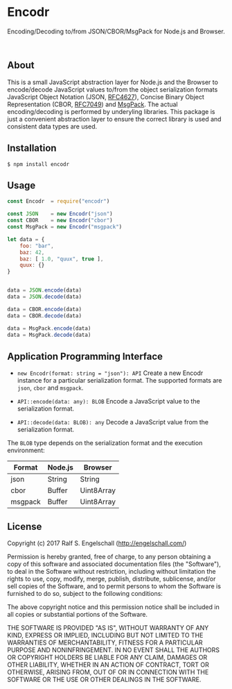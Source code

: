 
Encodr
======

Encoding/Decoding to/from JSON/CBOR/MsgPack for Node.js and Browser.

<p/>
<img src="https://nodei.co/npm/encodr.png?downloads=true&stars=true" alt=""/>

<p/>
<img src="https://david-dm.org/rse/encodr.png" alt=""/>

About
-----

This is a small JavaScript abstraction layer for Node.js and the Browser
to encode/decode JavaScript values to/from the object serialization formats JavaScript
Object Notation (JSON, [RFC4627](https://tools.ietf.org/html/rfc4627)),
Concise Binary Object Representation (CBOR, [RFC7049](https://tools.ietf.org/html/rfc7049))
and [MsgPack](https://github.com/msgpack/msgpack/blob/master/spec.md).
The actual encoding/decoding is performed by underyling libraries. This
package is just a convenient abstraction layer to ensure the correct
library is used and consistent data types are used.

Installation
------------

```shell
$ npm install encodr
```

Usage
-----

```js
const Encodr  = require("encodr")

const JSON    = new Encodr("json")
const CBOR    = new Encodr("cbor")
const MsgPack = new Encodr("msgpack")

let data = {
    foo: "bar",
    baz: 42,
    baz: [ 1.0, "quux", true ],
    quux: {}
}


data = JSON.encode(data)
data = JSON.decode(data)

data = CBOR.encode(data)
data = CBOR.decode(data)

data = MsgPack.encode(data)
data = MsgPack.decode(data)
```

Application Programming Interface
---------------------------------

- `new Encodr(format: string = "json"): API`
  Create a new Encodr instance for a particular serialization
  format. The supported formats are `json`, `cbor` and `msgpack`.

- `API::encode(data: any): BLOB`
  Encode a JavaScript value to the serialization format.

- `API::decode(data: BLOB): any`
  Decode a JavaScript value from the serialization format.

The `BLOB` type depends on the serialization format and the execution environment:

Format |Node.js|Browser
-------|-------|-------
json   |String |String
cbor   |Buffer |Uint8Array
msgpack|Buffer |Uint8Array

License
-------

Copyright (c) 2017 Ralf S. Engelschall (http://engelschall.com/)

Permission is hereby granted, free of charge, to any person obtaining
a copy of this software and associated documentation files (the
"Software"), to deal in the Software without restriction, including
without limitation the rights to use, copy, modify, merge, publish,
distribute, sublicense, and/or sell copies of the Software, and to
permit persons to whom the Software is furnished to do so, subject to
the following conditions:

The above copyright notice and this permission notice shall be included
in all copies or substantial portions of the Software.

THE SOFTWARE IS PROVIDED "AS IS", WITHOUT WARRANTY OF ANY KIND,
EXPRESS OR IMPLIED, INCLUDING BUT NOT LIMITED TO THE WARRANTIES OF
MERCHANTABILITY, FITNESS FOR A PARTICULAR PURPOSE AND NONINFRINGEMENT.
IN NO EVENT SHALL THE AUTHORS OR COPYRIGHT HOLDERS BE LIABLE FOR ANY
CLAIM, DAMAGES OR OTHER LIABILITY, WHETHER IN AN ACTION OF CONTRACT,
TORT OR OTHERWISE, ARISING FROM, OUT OF OR IN CONNECTION WITH THE
SOFTWARE OR THE USE OR OTHER DEALINGS IN THE SOFTWARE.

